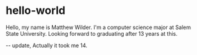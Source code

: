 # hello-world

Hello, my name is Matthew Wilder. I'm a computer science major at Salem State University. Looking forward to graduating after 13 years at this.

-- update,
Actually it took me 14.
